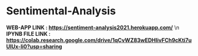 # Sentimental-Analysis

**WEB-APP LINK : https://sentiment-analysis2021.herokuapp.com/**
\n
**IPYNB FILE LINK : https://colab.research.google.com/drive/1qCvWZ83wEDHIivFCh9cKti7uUlUx-li0?usp=sharing**
